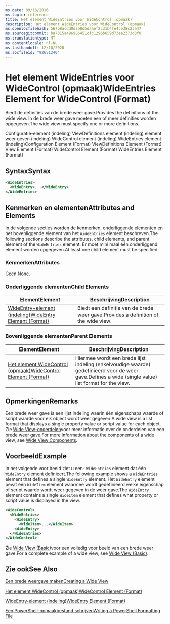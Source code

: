 ```yaml
---
ms.date: 09/13/2016
ms.topic: reference
title: Het element WideEntries voor WideControl (opmaak)
description: Het element WideEntries voor WideControl (opmaak)
ms.openlocfilehash: 567b8acdd0d2e8d5daaef2c31b4fe4ce38c23a47
ms.sourcegitcommit: ba7315a496986451cfc1296b659d73ea2373d3f0
ms.translationtype: MT
ms.contentlocale: nl-NL
ms.lasthandoff: 12/10/2020
ms.locfileid: "92651240"
---
```

# <a name="wideentries-element-for-widecontrol-format"></a><span data-ttu-id="9dd89-103">Het element WideEntries voor WideControl (opmaak)</span><span class="sxs-lookup"><span data-stu-id="9dd89-103">WideEntries Element for WideControl (Format)</span></span>

<span data-ttu-id="9dd89-104">Biedt de definities van de brede weer gave.</span><span class="sxs-lookup"><span data-stu-id="9dd89-104">Provides the definitions of the wide view.</span></span> <span data-ttu-id="9dd89-105">In de brede weer gave moeten een of meer definities worden opgegeven.</span><span class="sxs-lookup"><span data-stu-id="9dd89-105">The wide view must specify one or more definitions.</span></span>

<span data-ttu-id="9dd89-106">Configuratie-element (indeling) ViewDefinitions element (indeling) element weer geven (indeling) WideControl element (indeling) WideEntries element (indeling)</span><span class="sxs-lookup"><span data-stu-id="9dd89-106">Configuration Element (Format) ViewDefinitions Element (Format) View Element (Format) WideControl Element (Format) WideEntries Element (Format)</span></span>

## <a name="syntax"></a><span data-ttu-id="9dd89-107">Syntax</span><span class="sxs-lookup"><span data-stu-id="9dd89-107">Syntax</span></span>

```xml
<WideEntries>
  <WideEntry>...</WideEntry>
</WideEntries>

```

## <a name="attributes-and-elements"></a><span data-ttu-id="9dd89-108">Kenmerken en elementen</span><span class="sxs-lookup"><span data-stu-id="9dd89-108">Attributes and Elements</span></span>

<span data-ttu-id="9dd89-109">In de volgende secties worden de kenmerken, onderliggende elementen en het bovenliggende element van het `WideEntries` element beschreven.</span><span class="sxs-lookup"><span data-stu-id="9dd89-109">The following sections describe the attributes, child elements, and parent element of the `WideEntries` element.</span></span> <span data-ttu-id="9dd89-110">Er moet mini maal één onderliggend element worden opgegeven.</span><span class="sxs-lookup"><span data-stu-id="9dd89-110">At least one child element must be specified.</span></span>

### <a name="attributes"></a><span data-ttu-id="9dd89-111">Kenmerken</span><span class="sxs-lookup"><span data-stu-id="9dd89-111">Attributes</span></span>

<span data-ttu-id="9dd89-112">Geen.</span><span class="sxs-lookup"><span data-stu-id="9dd89-112">None.</span></span>

### <a name="child-elements"></a><span data-ttu-id="9dd89-113">Onderliggende elementen</span><span class="sxs-lookup"><span data-stu-id="9dd89-113">Child Elements</span></span>

|<span data-ttu-id="9dd89-114">Element</span><span class="sxs-lookup"><span data-stu-id="9dd89-114">Element</span></span>|<span data-ttu-id="9dd89-115">Beschrijving</span><span class="sxs-lookup"><span data-stu-id="9dd89-115">Description</span></span>|
|-------------|-----------------|
|[<span data-ttu-id="9dd89-116">WideEntry-element (indeling)</span><span class="sxs-lookup"><span data-stu-id="9dd89-116">WideEntry Element (Format)</span></span>](./wideentry-element-for-widecontrol-format.md)|<span data-ttu-id="9dd89-117">Biedt een definitie van de brede weer gave.</span><span class="sxs-lookup"><span data-stu-id="9dd89-117">Provides a definition of the wide view.</span></span>|

### <a name="parent-elements"></a><span data-ttu-id="9dd89-118">Bovenliggende elementen</span><span class="sxs-lookup"><span data-stu-id="9dd89-118">Parent Elements</span></span>

|<span data-ttu-id="9dd89-119">Element</span><span class="sxs-lookup"><span data-stu-id="9dd89-119">Element</span></span>|<span data-ttu-id="9dd89-120">Beschrijving</span><span class="sxs-lookup"><span data-stu-id="9dd89-120">Description</span></span>|
|-------------|-----------------|
|[<span data-ttu-id="9dd89-121">Het element WideControl (opmaak)</span><span class="sxs-lookup"><span data-stu-id="9dd89-121">WideControl Element (Format)</span></span>](./widecontrol-element-format.md)|<span data-ttu-id="9dd89-122">Hiermee wordt een brede lijst indeling (enkelvoudige waarde) gedefinieerd voor de weer gave.</span><span class="sxs-lookup"><span data-stu-id="9dd89-122">Defines a wide (single value) list format for the view.</span></span>|

## <a name="remarks"></a><span data-ttu-id="9dd89-123">Opmerkingen</span><span class="sxs-lookup"><span data-stu-id="9dd89-123">Remarks</span></span>

<span data-ttu-id="9dd89-124">Een brede weer gave is een lijst indeling waarin één eigenschaps waarde of script waarde voor elk object wordt weer gegeven.</span><span class="sxs-lookup"><span data-stu-id="9dd89-124">A wide view is a list format that displays a single property value or script value for each object.</span></span> <span data-ttu-id="9dd89-125">Zie [Wide View-onderdelen](./creating-a-wide-view.md)voor meer informatie over de onderdelen van een brede weer gave.</span><span class="sxs-lookup"><span data-stu-id="9dd89-125">For more information about the components of a wide view, see [Wide View Components](./creating-a-wide-view.md).</span></span>

## <a name="example"></a><span data-ttu-id="9dd89-126">Voorbeeld</span><span class="sxs-lookup"><span data-stu-id="9dd89-126">Example</span></span>

<span data-ttu-id="9dd89-127">In het volgende voor beeld ziet u een- `WideEntries` element dat één `WideEntry` element definieert.</span><span class="sxs-lookup"><span data-stu-id="9dd89-127">The following example shows a `WideEntries` element that defines a single `WideEntry` element.</span></span> <span data-ttu-id="9dd89-128">Het `WideEntry` element bevat één `WideItem` element waarmee wordt gedefinieerd welke eigenschap of script waarde wordt weer gegeven in de weer gave.</span><span class="sxs-lookup"><span data-stu-id="9dd89-128">The `WideEntry` element contains a single `WideItem` element that defines what property or script value is displayed in the view.</span></span>

```xml
<WideControl>
  <WideEntries>
    <WideEntry>
      <WideItem>...</WideItem>
    <WideEntry>
  </WideEntries>
</WideControl>
```

<span data-ttu-id="9dd89-129">Zie [Wide View (Basic)](./wide-view-basic.md)voor een volledig voor beeld van een brede weer gave.</span><span class="sxs-lookup"><span data-stu-id="9dd89-129">For a complete example of a wide view, see [Wide View (Basic)](./wide-view-basic.md).</span></span>

## <a name="see-also"></a><span data-ttu-id="9dd89-130">Zie ook</span><span class="sxs-lookup"><span data-stu-id="9dd89-130">See Also</span></span>

[<span data-ttu-id="9dd89-131">Een brede weergave maken</span><span class="sxs-lookup"><span data-stu-id="9dd89-131">Creating a Wide View</span></span>](./creating-a-wide-view.md)

[<span data-ttu-id="9dd89-132">Het element WideControl (opmaak)</span><span class="sxs-lookup"><span data-stu-id="9dd89-132">WideControl Element (Format)</span></span>](./widecontrol-element-format.md)

[<span data-ttu-id="9dd89-133">WideEntry-element (indeling)</span><span class="sxs-lookup"><span data-stu-id="9dd89-133">WideEntry Element (Format)</span></span>](./wideentry-element-for-widecontrol-format.md)

[<span data-ttu-id="9dd89-134">Een PowerShell-opmaakbestand schrijven</span><span class="sxs-lookup"><span data-stu-id="9dd89-134">Writing a PowerShell Formatting File</span></span>](./writing-a-powershell-formatting-file.md)
